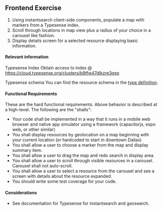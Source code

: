 ## Frontend Exercise

1. Using instantsearch client-side components, populate a map with markers from a Typesense index.
1. Scroll through locations in map view plus a radius of your choice in a carousel like fashion.
1. Display details screen for a selected resource displaying basic information.

#### Relevant information

Typesense Index
Obtain access to index @ https://cloud.typesense.org/clusters/b8tfw47dlkzre3qxp

Typesense schema
You can find the resource schema in the [type definition](../../types/resource.d.ts).

#### Functional Requirements

These are the hard functional requirements. Above behavior is described at a high-level. The following are the "shalls":
- Your code shall be implemented in a way that it runs in a mobile web browser and native app simulator using a framework (capacitorjs, expo web, or other similar) 
- You shall display resources by geolocation on a map beginning with your current location (or hardcoded to start in downtown Dallas)
- You shall allow a user to choose a marker from the map and display summary item.
- You shall allow a user to drag the map and redo search in display area.
- You shall allow a user to scroll through visible resources in a carousel. Carousel shall not auto-scroll.
- You shall allow a user to select a resource from the carousel and see a screen with details about the resource expanded.
- You should write some test coverage for your code.

#### Considerations
- See documentation for Typesense for instantsearch and geosearch.
